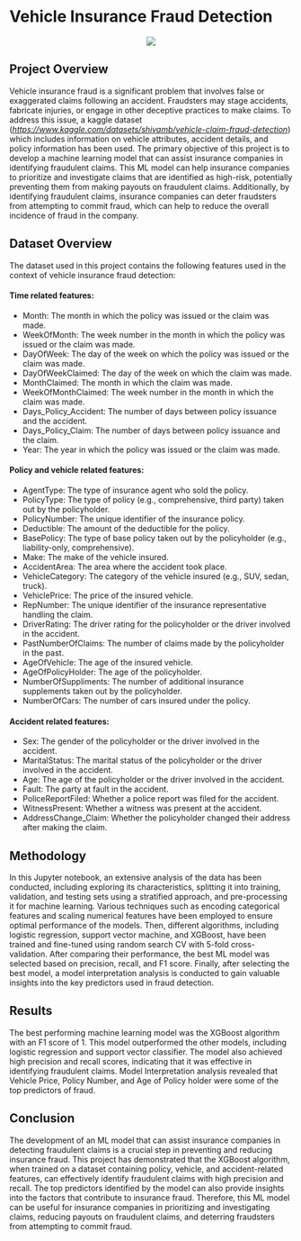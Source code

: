 # Vehicle Insurance Fraud Detection

<p align="center">
  <img src="https://user-images.githubusercontent.com/102771069/234909247-6e38bacc-da54-4fae-a9ca-29339b1b2b7a.png" />
</p>

## Project Overview
Vehicle insurance fraud is a significant problem that involves false or exaggerated claims following an accident. Fraudsters may stage accidents, fabricate injuries, or engage in other deceptive practices to make claims. To address this issue, a kaggle dataset (*https://www.kaggle.com/datasets/shivamb/vehicle-claim-fraud-detection*) which includes information on vehicle attributes, accident details, and policy information has been used. The primary objective of this project is to develop a machine learning model that can assist insurance companies in identifying fraudulent claims. This ML model can help insurance companies to prioritize and investigate claims that are identified as high-risk, potentially preventing them from making payouts on fraudulent claims. Additionally, by identifying fraudulent claims, insurance companies can deter fraudsters from attempting to commit fraud, which can help to reduce the overall incidence of fraud in the company.<br>

## Dataset Overview
The dataset used in this project contains the following features used in the context of vehicle insurance fraud detection:

#### Time related features:
- Month: The month in which the policy was issued or the claim was made.
- WeekOfMonth: The week number in the month in which the policy was issued or the claim was made.
- DayOfWeek: The day of the week on which the policy was issued or the claim was made.
- DayOfWeekClaimed: The day of the week on which the claim was made.
- MonthClaimed: The month in which the claim was made.
- WeekOfMonthClaimed: The week number in the month in which the claim was made.
- Days_Policy_Accident: The number of days between policy issuance and the accident.
- Days_Policy_Claim: The number of days between policy issuance and the claim.
- Year: The year in which the policy was issued or the claim was made.

#### Policy and vehicle related features:
- AgentType: The type of insurance agent who sold the policy.
- PolicyType: The type of policy (e.g., comprehensive, third party) taken out by the policyholder.
- PolicyNumber: The unique identifier of the insurance policy.
- Deductible: The amount of the deductible for the policy.
- BasePolicy: The type of base policy taken out by the policyholder (e.g., liability-only, comprehensive).
- Make: The make of the vehicle insured.
- AccidentArea: The area where the accident took place.
- VehicleCategory: The category of the vehicle insured (e.g., SUV, sedan, truck).
- VehiclePrice: The price of the insured vehicle.
- RepNumber: The unique identifier of the insurance representative handling the claim.
- DriverRating: The driver rating for the policyholder or the driver involved in the accident.
- PastNumberOfClaims: The number of claims made by the policyholder in the past.
- AgeOfVehicle: The age of the insured vehicle.
- AgeOfPolicyHolder: The age of the policyholder.
- NumberOfSuppliments: The number of additional insurance supplements taken out by the policyholder.
- NumberOfCars: The number of cars insured under the policy.

#### Accident related features:
- Sex: The gender of the policyholder or the driver involved in the accident.
- MaritalStatus: The marital status of the policyholder or the driver involved in the accident.
- Age: The age of the policyholder or the driver involved in the accident.
- Fault: The party at fault in the accident.
- PoliceReportFiled: Whether a police report was filed for the accident.
- WitnessPresent: Whether a witness was present at the accident.
- AddressChange_Claim: Whether the policyholder changed their address after making the claim.<br>

## Methodology
In this Jupyter notebook, an extensive analysis of the data has been conducted, including exploring its characteristics, splitting it into training, validation, and testing sets using a stratified approach, and pre-processing it for machine learning. Various techniques such as encoding categorical features and scaling numerical features have been employed to ensure optimal performance of the models. Then, different algorithms, including logistic regression, support vector machine, and XGBoost, have been trained and fine-tuned using random search CV with 5-fold cross-validation. After comparing their performance, the best ML model was selected based on precision, recall, and F1 score. Finally, after selecting the best model, a model interpretation analysis is conducted to gain valuable insights into the key predictors used in fraud detection.

## Results
The best performing machine learning model was the XGBoost algorithm with an F1 score of 1. This model outperformed the other models, including logistic regression and support vector classifier. The model also achieved high precision and recall scores, indicating that it was effective in identifying fraudulent claims. Model Interpretation analysis revealed that Vehicle Price, Policy Number, and Age of Policy holder were some of the top predictors of fraud.<br>

## Conclusion
The development of an ML model that can assist insurance companies in detecting fraudulent claims is a crucial step in preventing and reducing insurance fraud. This project has demonstrated that the XGBoost algorithm, when trained on a dataset containing policy, vehicle, and accident-related features, can effectively identify fraudulent claims with high precision and recall. The top predictors identified by the model can also provide insights into the factors that contribute to insurance fraud. Therefore, this ML model can be useful for insurance companies in prioritizing and investigating claims, reducing payouts on fraudulent claims, and deterring fraudsters from attempting to commit fraud.<br>

